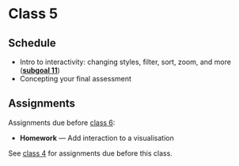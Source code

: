 # Class 5

## Schedule

*   Intro to interactivity: changing styles, filter, sort, zoom, and more
    ([**subgoal 11**][s11])
*   Concepting your final assessment

## Assignments

Assignments due before [class 6][c6]:

*   **Homework** — Add interaction to a visualisation

See [class 4][c4] for assignments due before this class.

[c4]: class-4.md#assignments

[c6]: class-6.md

[s11]: readme.md#subgoal-11
